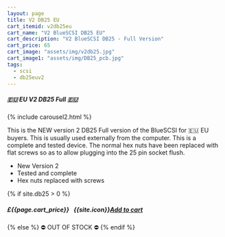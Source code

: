 ```yaml
---
layout: page
title: V2 DB25 EU
cart_itemid: v2db25eu
cart_name: "V2 BlueSCSI DB25 EU"
cart_description: "V2 BlueSCSI DB25 - Full Version"
cart_price: 65
cart_image: "assets/img/v2db25.jpg"
cart_image1: "assets/img/DB25_pcb.jpg"
tags: 
  - scsi
  - db25euv2
---
```


##### 🇪🇺 EU V2 DB25 Full 🇪🇺

{% include carousel2.html %}

This is the NEW version 2 DB25 Full version of the BlueSCSI for 🇪🇺 EU buyers. This is usually used externally from the computer. This is a complete and tested device. The normal hex nuts have been replaced with flat screws so as to allow plugging into the 25 pin socket flush.

* New Version 2
* Tested and complete
* Hex nuts replaced with screws

{% if site.db25 > 0 %}
##### £{{page.cart_price}} &nbsp; {{site.icon}}[Add to cart](/cart#{{page.cart_itemid}})
{% else %}
&#9940; OUT OF STOCK &#9940;
{% endif %}